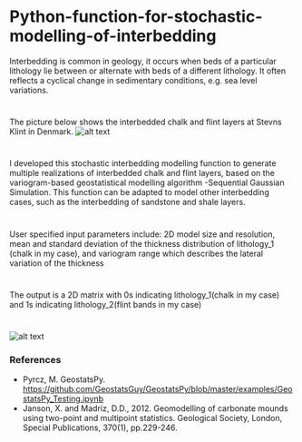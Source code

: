 # Python-function-for-stochastic-modelling-of-interbedding
Interbedding is common in geology, it occurs when beds of a particular lithology lie between or alternate with beds of a different lithology. It often reflects a cyclical change in sedimentary conditions, e.g. sea level variations.
#
The picture below shows the interbedded chalk and flint layers at Stevns Klint in Denmark.
![alt text](https://github.com/GeoDQ/Stochastic-modelling-of-interbedding/blob/main/Picture1.jpg)
# 
I developed this stochastic interbedding modelling function to generate multiple realizations of interbedded chalk and flint layers, based on the variogram-based geostatistical modelling algorithm -Sequential Gaussian Simulation. This function can be adapted to model other interbedding cases, such as the interbedding of sandstone and shale layers.
# 
User specified input parameters include: 2D model size and resolution, mean and standard deviation of the thickness distribution of lithology_1 (chalk in my case), and variogram range which describes the lateral variation of the thickness
# 
The output is a 2D matrix with 0s indicating lithology_1(chalk in my case) and 1s indicating lithology_2(flint bands in my case)
#
![alt text](https://github.com/GeoDQ/Stochastic-modelling-of-interbedding/blob/main/Picture1.png)
### References
- Pyrcz, M. GeostatsPy. https://github.com/GeostatsGuy/GeostatsPy/blob/master/examples/GeostatsPy_Testing.ipynb
- Janson, X. and Madriz, D.D., 2012. Geomodelling of carbonate mounds using two-point and multipoint statistics. Geological Society, London, Special Publications, 370(1), pp.229-246.
